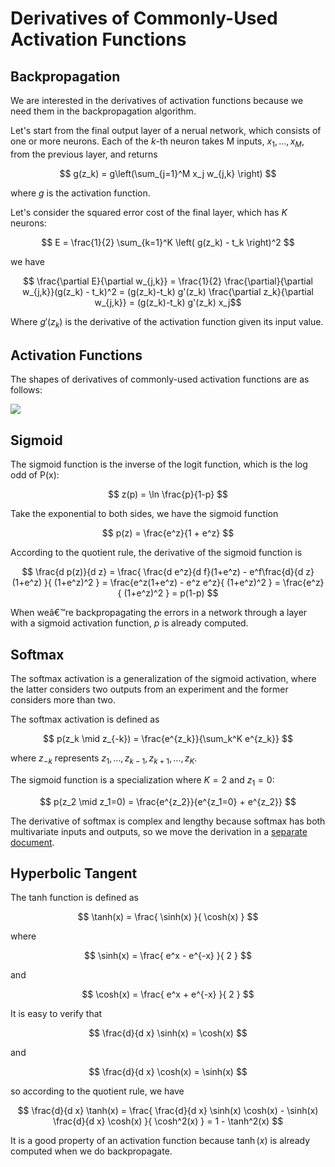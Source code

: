# Derivatives of Commonly-Used Activation Functions

## Backpropagation

We are interested in the derivatives of activation functions because we need them in the backpropagation algorithm.

Let's start from the final output layer of a nerual network, which consists of one or more neurons.  Each of the $k$-th neuron takes M inputs, $x_1, \ldots, x_M$, from the previous layer, and returns 

$$ g(z_k) = g\left(\sum_{j=1}^M x_j w_{j,k} \right) $$

where $g$ is the activation function.

Let's consider the squared error cost of the final layer, which has $K$ neurons:

$$ E = \frac{1}{2} \sum_{k=1}^K \left( g(z_k) - t_k \right)^2 $$

we have

$$ \frac{\partial E}{\partial w_{j,k}} = \frac{1}{2}  \frac{\partial}{\partial w_{j,k}}(g(z_k) - t_k)^2 = (g(z_k)-t_k) g'(z_k) \frac{\partial z_k}{\partial w_{j,k}} = (g(z_k)-t_k) g'(z_k) x_j$$

Where $g'(z_k)$ is the derivative of the activation function given its input value.

## Activation Functions


The shapes of derivatives of commonly-used activation functions are as follows:

![](https://cdn-images-1.medium.com/max/1600/1*n1HFBpwv21FCAzGjmWt1sg.png)

## Sigmoid

The sigmoid function is the inverse of the logit function, which is the log odd of P(x):

$$ z(p) = \ln \frac{p}{1-p} $$

Take the exponential to both sides, we have the sigmoid function

$$ p(z) = \frac{e^z}{1 + e^z} $$

According to the quotient rule, the derivative of the sigmoid function is

$$ \frac{d p(z)}{d z} = \frac{ \frac{d e^z}{d f}(1+e^z) - e^f\frac{d}{d z}(1+e^z) }{ (1+e^z)^2 } = \frac{e^z(1+e^z) - e^z e^z}{ (1+e^z)^2 } = \frac{e^z}{ (1+e^z)^2 } = p(1-p) $$

When weâ€™re backpropagating the errors in a network through a layer with a sigmoid activation function, $p$ is already computed.

## Softmax

The softmax activation is a generalization of the sigmoid activation, where the latter considers two outputs from an experiment and the former considers more than two.

The softmax activation is defined as

$$ p(z_k \mid z_{-k}) = \frac{e^{z_k}}{\sum_k^K e^{z_k}} $$

where $z_{-k}$ represents $z_1, \ldots, z_{k-1}, z_{k+1}, \ldots, z_K$.

The sigmoid function is a specialization where $K=2$ and $z_1=0$:

$$ p(z_2 \mid z_1=0) = \frac{e^{z_2}}{e^{z_1=0} + e^{z_2}} $$

The derivative of softmax is complex and lengthy because softmax has both multivariate inputs and outputs, so we move the derivation in a [separate document](./Derivatives-of-Softmax.md).

## Hyperbolic Tangent

The tanh function is defined as
 
$$ \tanh(x) = \frac{ \sinh(x) }{ \cosh(x) } $$
 
where
 
$$ \sinh(x) = \frac{ e^x - e^{-x} }{ 2 } $$
 
and
 
$$ \cosh(x) = \frac{ e^x + e^{-x} }{ 2 } $$
 
 
It is easy to verify that

$$ \frac{d}{d x} \sinh(x) = \cosh(x) $$ 

and

$$ \frac{d}{d x} \cosh(x) = \sinh(x) $$

so according to the quotient rule, we have

$$ \frac{d}{d x} \tanh(x) = \frac{ \frac{d}{d x} \sinh(x) \cosh(x) - \sinh(x) \frac{d}{d x} \cosh(x) }{ \cosh^2(x) } = 1 - \tanh^2(x) $$

It is a good property of an activation function because $\tanh(x)$ is already computed when we do backpropagate.

